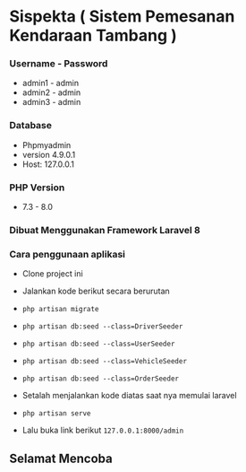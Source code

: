 # Sispekta ( Sistem Pemesanan Kendaraan Tambang )

### Username - Password
- admin1 - admin
- admin2 - admin
- admin3 - admin

### Database
- Phpmyadmin
- version 4.9.0.1
- Host: 127.0.0.1

### PHP Version
- 7.3 - 8.0

### Dibuat Menggunakan Framework Laravel 8

### Cara penggunaan aplikasi
- Clone project ini
- Jalankan kode berikut secara berurutan
- `php artisan migrate`
- `php artisan db:seed --class=DriverSeeder`
- `php artisan db:seed --class=UserSeeder`
- `php artisan db:seed --class=VehicleSeeder`
- `php artisan db:seed --class=OrderSeeder`

- Setalah menjalankan kode diatas saat nya memulai laravel
- `php artisan serve`
- Lalu buka link berikut `127.0.0.1:8000/admin`

## Selamat Mencoba

